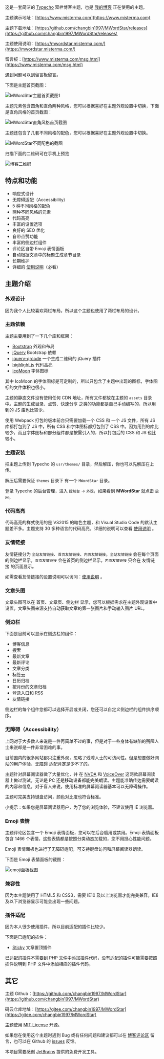 这是一套简洁的 [Typecho](https://typecho.org/) 双栏博客主题，也是 [我的博客](https://www.misterma.com/) 正在使用的主题。

主题演示地址：[https://www.misterma.com](https://www.misterma.com) 

主题下载地址：[https://github.com/changbin1997/MWordStar/releases](https://github.com/changbin1997/MWordStar/releases)

主题使用说明：[https://mwordstar.misterma.com/](https://mwordstar.misterma.com/)

留言板：[https://www.misterma.com/msg.html](https://www.misterma.com/msg.html)

遇到问题可以到留言板留言。

下面是主题首页截图：

![MWordStar主题首页截图1](https://www.misterma.com/img/MWordStar%E4%B8%BB%E9%A2%98%E9%A6%96%E9%A1%B5%E6%88%AA%E5%9B%BE1.png)

主题元素包含圆角和直角两种风格，您可以根据喜好在主题外观设置中切换，下面是直角风格的首页截图：

![MWordStar直角风格首页截图](https://www.misterma.com/img/MWordStar%E7%9B%B4%E8%A7%92%E9%A3%8E%E6%A0%BC%E9%A6%96%E9%A1%B5%E6%88%AA%E5%9B%BE.jpg)

主题还包含了几套不同风格的配色，您可以根据喜好在主题外观设置中切换。

![MWordStar不同配色的截图](https://www.misterma.com/img/MWordStar%E4%B8%8D%E5%90%8C%E9%85%8D%E8%89%B2%E7%9A%84%E6%88%AA%E5%9B%BE.jpg)

扫描下面的二维码可在手机上预览

![博客二维码](https://i.loli.net/2020/02/11/tBgUvqE1CcNHFLe.png)

## 特点和功能

* 响应式设计
* 无障碍适配（Accessibility）
* 5 种不同风格的配色
* 两种不同风格的元素
* 代码高亮
* 丰富的设置选项
* 良好的 SEO 优化
* 自带点赞功能
* 丰富的侧边栏组件
* 评论区自带 Emoji 表情面板
* 自动根据文章中的标题生成章节目录
* 长期维护
* 详细的 [使用说明](https://mwordstar.misterma.com/)（必看）

## 主题介绍

### 外观设计

因为我个人比较喜欢两栏布局，所以这个主题也使用了两栏布局的设计。

### 主题依赖

主题主要用到了一下几个库和框架：

- [Bootstrap](https://getbootstrap.com/)  外观和布局
- [jQuery](https://jquery.com/)  Bootstrap 依赖
- [jquery-qrcode](https://github.com/jeromeetienne/jquery-qrcode) 一个生成二维码的 jQuery 插件
- [highlight.js](https://highlightjs.org/)  代码高亮
- [IcoMoon](https://icomoon.io/)  字体图标

其中 IcoMoon 的字体图标是可定制的，所以只包含了主题中出现的图标，字体图标的文件体积也很小。

主题的静态文件没有使用任何 CDN 地址，所有文件都放在主题的 `assets` 目录中。主题的生成目录、点赞、快速分享 之类的功能都是自己手动编写的，所以用到的 JS 库也比较少。

使用 Webpack 打包的版本前台只需要加载一个 CSS 和 一个 JS 文件，所有 JS 库都打包到了 JS 中，所有 CSS 和字体图标都打包到了 CSS 中。因为用到的库比较少，而且字体图标和部分组件都是按需引入的，所以打包后的 CSS 和 JS 也比较小。

### 主题安装

把主题上传到 Typecho 的 `usr/themes/` 目录，然后解压，你也可以先解压在上传。

解压后需要保证 `themes` 目录下 有一个 `MWordStar` 目录。

登录 Typecho 的后台管理，进入 `控制台` -> `外观`，如果看到 **MWordStar** 就点击 `启用`。

### 代码高亮

代码高亮的样式使用的是 VS2015 的暗色主题，和 Visual Studio Code 的默认主题差不多。主题支持 30 多种语言的代码高亮。详细的说明可以查看 [使用说明](https://www.misterma.com/archives/819/) 。

### 友情链接

友情链接分为 `全站友情链接`、`首页友情链接`、`内页友情链接`。`全站友情链接` 会在每个页面的侧边栏显示，`首页友情链接` 会在首页的侧边栏显示，`内页友情链接` 只会在 友情链接 的页面显示。

如需查看友情链接的设置说明可以访问：[使用说明](https://www.misterma.com/archives/819/) 。

### 文章头图

文章头图可以在 首页、文章页、侧边栏 显示，您可以根据需求在主题外观设置中设置。文章头图来源支持自动获取文章的第一张图片和手动输入图片 URL。

### 侧边栏

下面是目前可以显示在侧边栏的组件：

* 博客信息
* 搜索
* 最新文章
* 最新评论
* 文章分类
* 标签云
* 日历归档
* 按月份的文章归档
* 登录入口和 RSS
* 友情链接

侧边栏的每个组件您都可以选择开启或关闭，您还可以自定义侧边栏的组件排序顺序。

### 无障碍（Accessibility）

上网对于大多数人来说是一件再简单不过的事，但是对于一些身体有缺陷的残障人士来说却是一件非常困难的事。

目前国内的很多网站都只注重外观，忽略了残障人士的可访问性。但是想要做好网站的用户体验，[无障碍](https://www.misterma.com/archives/264/) 适配肯定是少不了的。

主题针对屏幕阅读器做了大量优化，并 在 [NVDA](http://www.nvda-project.org/) 和 [VoiceOver](https://www.apple.com/cn/accessibility/iphone/vision/) 这两款屏幕阅读器上做过测试，无论是 PC 还是移动设备都能完美朗读。主题能准确传达需要朗读的内容和信息，对于盲人来说，使用标准的屏幕阅读器基本可以无障碍操作。

主题可完美支持键盘访问，颜色对比度也符合标准。

小提示：如果您是屏幕阅读器用户，为了您的浏览体验，不建议使用 IE 浏览器。

### Emoji 表情

主题评论区包含一个 Emoji 表情面板，您可以在后台启用或禁用。Emoji 表情面板包含 1466 个表情，这些表情都是按照分类动态加载的，您不用担心性能问题。

Emoji 表情面板也进行了无障碍适配，可支持键盘访问和屏幕阅读器朗读。

下面是 Emoji 表情面板的截图：

![emoji面板截图](https://www.misterma.com/img/emoji%E9%9D%A2%E6%9D%BF.jpeg)

### 兼容性

因为本主题使用了 HTML5 和 CSS3，需要 IE10 及以上浏览器才能完美兼容。IE8 及以下浏览器显示可能会出现一些问题。

### 插件适配

因为本人很少使用插件，所以目前适配的插件比较少。

下面是已适配的插件：

* [Sticky](https://plugins.typecho.me/plugins/sticky.html) 文章置顶插件

已适配的插件不需要到 PHP 文件中添加插件代码，没有适配的插件可能需要按照插件说明到 PHP 文件中添加相应的插件代码。

## 其它

主题 Github：[https://github.com/changbin1997/MWordStar](https://github.com/changbin1997/MWordStar)

码云仓库地址：[https://gitee.com/changbin1997/MWordStar](https://gitee.com/changbin1997/MWordStar)

主题使用 [MIT License](https://github.com/changbin1997/MWordStar/blob/master/LICENSE) 开源。

如果您在使用这个主题时遇到 Bug 或有任何问题和建议都可以在 [博客评论区](https://www.misterma.com/archives/812/#comments) 留言，也可以在 Github 的 [issues](https://github.com/changbin1997/MWordStar/issues) 反馈。

本项目需要感谢 [JetBrains](https://www.jetbrains.com/?from=MWordStar) 提供的免费开发工具。